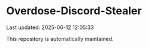 # Overdose-Discord-Stealer

Last updated: 2025-06-12 12:05:33

This repository is automatically maintained.

